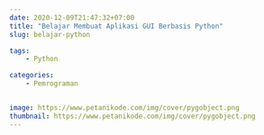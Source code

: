 ```yaml
---
date: 2020-12-09T21:47:32+07:00
title: "Belajar Membuat Aplikasi GUI Berbasis Python"
slug: belajar-python

tags:
    - Python

categories:
    - Pemrograman


image: https://www.petanikode.com/img/cover/pygobject.png
thumbnail: https://www.petanikode.com/img/cover/pygobject.png
---
```

